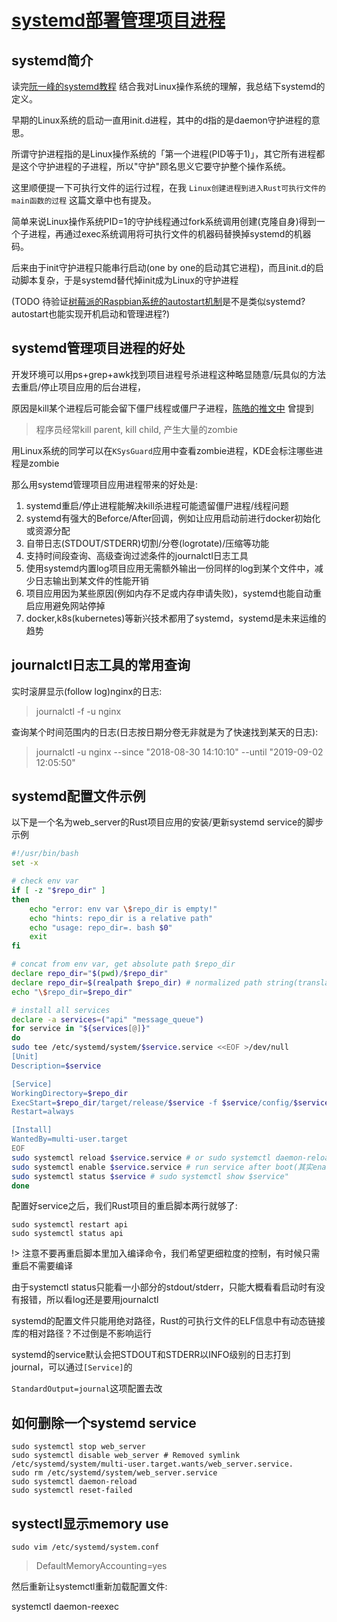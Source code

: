 # [systemd部署管理项目进程](/2020/11/systemd.md)

## systemd简介

读完[阮一峰的systemd教程](http://www.ruanyifeng.com/blog/2016/03/systemd-tutorial-commands.html)
结合我对Linux操作系统的理解，我总结下systemd的定义。

早期的Linux系统的启动一直用init.d进程，其中的d指的是daemon守护进程的意思。

所谓守护进程指的是Linux操作系统的「第一个进程(PID等于1)」，其它所有进程都是这个守护进程的子进程，所以"守护"顾名思义它要守护整个操作系统。

这里顺便提一下可执行文件的运行过程，在我 `Linux创建进程到进入Rust可执行文件的main函数的过程`
这篇文章中也有提及。

简单来说Linux操作系统PID=1的守护线程通过fork系统调用创建(克隆自身)得到一个子进程，再通过exec系统调用将可执行文件的机器码替换掉systemd的机器码。

后来由于init守护进程只能串行启动(one by one的启动其它进程)，而且init.d的启动脚本复杂，于是systemd替代掉init成为Linux的守护进程

(TODO 待验证[树莓派的Raspbian系统的autostart机制](https://www.raspberrypi.org/forums/viewtopic.php?t=18968)是不是类似systemd?autostart也能实现开机启动和管理进程?)

## systemd管理项目进程的好处

开发环境可以用ps+grep+awk找到项目进程号杀进程这种略显随意/玩具似的方法去重启/停止项目应用的后台进程，

原因是kill某个进程后可能会留下僵尸线程或僵尸子进程，[陈皓的推文中](https://twitter.com/haoel/status/1318931574591647744)
曾提到

> 程序员经常kill parent, kill child, 产生大量的zombie

用Linux系统的同学可以在`KSysGuard`应用中查看zombie进程，KDE会标注哪些进程是zombie

那么用systemd管理项目应用进程带来的好处是: 

1. systemd重启/停止进程能解决kill杀进程可能遗留僵尸进程/线程问题
2. systemd有强大的Beforce/After回调，例如让应用启动前进行docker初始化或资源分配
3. 自带日志(STDOUT/STDERR)切割/分卷(logrotate)/压缩等功能
4. 支持时间段查询、高级查询过滤条件的journalctl日志工具
5. 使用systemd内置log项目应用无需额外输出一份同样的log到某个文件中，减少日志输出到某文件的性能开销
6. 项目应用因为某些原因(例如内存不足或内存申请失败)，systemd也能自动重启应用避免网站停掉
7. docker,k8s(kubernetes)等新兴技术都用了systemd，systemd是未来运维的趋势

## journalctl日志工具的常用查询

实时滚屏显示(follow log)nginx的日志:

> journalctl -f -u nginx

查询某个时间范围内的日志(日志按日期分卷无非就是为了快速找到某天的日志):

> journalctl -u nginx --since "2018-08-30 14:10:10" --until "2019-09-02 12:05:50"

## systemd配置文件示例

以下是一个名为web_server的Rust项目应用的安装/更新systemd service的脚步示例

```bash
#!/usr/bin/bash
set -x

# check env var
if [ -z "$repo_dir" ]
then
    echo "error: env var \$repo_dir is empty!"
    echo "hints: repo_dir is a relative path"
    echo "usage: repo_dir=. bash $0"
    exit
fi

# concat from env var, get absolute path $repo_dir
declare repo_dir="$(pwd)/$repo_dir"
declare repo_dir=$(realpath $repo_dir) # normalized path string(translate all `..`)
echo "\$repo_dir=$repo_dir"

# install all services
declare -a services=("api" "message_queue")
for service in "${services[@]}"
do
sudo tee /etc/systemd/system/$service.service <<EOF >/dev/null
[Unit]
Description=$service

[Service]
WorkingDirectory=$repo_dir
ExecStart=$repo_dir/target/release/$service -f $service/config/$service.toml
Restart=always

[Install]
WantedBy=multi-user.target
EOF
sudo systemctl reload $service.service # or sudo systemctl daemon-reload
sudo systemctl enable $service.service # run service after boot(其实enable就是开机启动该service的意思)
sudo systemctl status $service # sudo systemctl show $service"
done
```

配置好service之后，我们Rust项目的重启脚本两行就够了:

```
sudo systemctl restart api
sudo systemctl status api
```

!> 注意不要再重启脚本里加入编译命令，我们希望更细粒度的控制，有时候只需重启不需要编译

由于systemctl status只能看一小部分的stdout/stderr，只能大概看看启动时有没有报错，所以看log还是要用journalctl

systemd的配置文件只能用绝对路径，Rust的可执行文件的ELF信息中有动态链接库的相对路径？不过倒是不影响运行

systemd的service默认会把STDOUT和STDERR以INFO级别的日志打到journal，可以通过`[Service]`的

`StandardOutput=journal`这项配置去改

## 如何删除一个systemd service

```
sudo systemctl stop web_server
sudo systemctl disable web_server # Removed symlink /etc/systemd/system/multi-user.target.wants/web_server.service.
sudo rm /etc/systemd/system/web_server.service
sudo systemctl daemon-reload
sudo systemctl reset-failed
```

## systectl显示memory use

`sudo vim /etc/systemd/system.conf`

> DefaultMemoryAccounting=yes

然后重新让systemctl重新加载配置文件:

systemctl daemon-reexec
